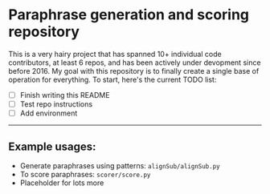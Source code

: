 # Paraphrase generation and scoring repository
This is a very hairy project that has spanned 10+ individual code contributors, at least 6 repos, and has been actively under devopment since before 2016.  My goal with this repository is to finally create a single base of operation for everything.  To start, here's the current TODO list:

- [ ] Finish writing this README
- [ ] Test repo instructions
- [ ] Add environment

____
## Example usages:
- Generate paraphrases using patterns:
`alignSub/alignSub.py`
- To score paraphrases:
`scorer/score.py`
- Placeholder for lots more